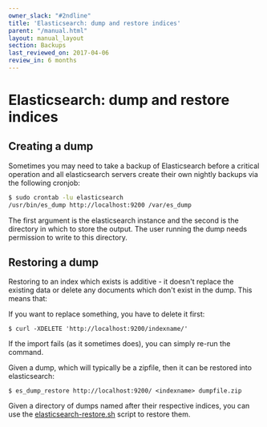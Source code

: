```yaml
---
owner_slack: "#2ndline"
title: 'Elasticsearch: dump and restore indices'
parent: "/manual.html"
layout: manual_layout
section: Backups
last_reviewed_on: 2017-04-06
review_in: 6 months
---
```


# Elasticsearch: dump and restore indices

## Creating a dump

Sometimes you may need to take a backup of Elasticsearch before a
critical operation and all elasticsearch servers create their own
nightly backups via the following cronjob:

```bash
$ sudo crontab -lu elasticsearch
/usr/bin/es_dump http://localhost:9200 /var/es_dump
```

The first argument is the elasticsearch instance and the second is the
directory in which to store the output. The user running the dump needs
permission to write to this directory.

## Restoring a dump

Restoring to an index which exists is additive - it doesn't replace the
existing data or delete any documents which don't exist in the dump.
This means that:

If you want to replace something, you have to delete it first:

```
$ curl -XDELETE 'http://localhost:9200/indexname/'
```

If the import fails (as it sometimes does), you can simply re-run the command.

Given a dump, which will typically be a zipfile, then it can be restored
into elasticsearch:

```
$ es_dump_restore http://localhost:9200/ <indexname> dumpfile.zip
```

Given a directory of dumps named after their respective indices, you can
use the [elasticsearch-restore.sh](https://github.gds/gds/env-sync-and-backup/blob/master/scripts/elasticsearch-restore.sh)
script to restore them.
